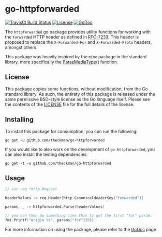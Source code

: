 # go-httpforwarded
[![TravisCI Build Status](https://img.shields.io/travis/theckman/go-httpforwarded/master.svg)](https://travis-ci.org/theckman/go-httpforwarded)
[![License](https://img.shields.io/badge/license-BSD--style_3--clause-brightgreen.svg?style=flat)](https://github.com/theckman/go-httpforwarded/blob/master/LICENSE)
[![GoDoc](https://img.shields.io/badge/GoDoc-httpforwarded-blue.svg)](https://godoc.org/github.com/theckman/go-httpforwarded)

The `httpforwarded` go package provides utility functions for working with the
`Forwarded` HTTP header as defined in [RFC-7239](https://tools.ietf.org/html/rfc7239).
This header is proposed to replace the `X-Forwarded-For` and `X-Forwarded-Proto`
headers, amongst others.

This package was heavily inspired by the `mime` package in the standard library,
more specifically the [ParseMediaType()](https://golang.org/pkg/mime/#ParseMediaType)
function.

## License
This package copies some functions, without modification, from the Go standard
library. As such, the entirety of this package is released under the same
permissive BSD-style license as the Go language itself. Please see the contents
of the [LICENSE](https://github.com/theckman/go-httpforwarded/blob/master/LICENSE)
file for the full details of the license.

## Installing
To install this package for consumption, you can run the following:

```
go get -u github.com/theckman/go-httpforwarded
```

If you would like to also work on the development of `go-httpforwarded`, you can
also install the testing dependencies:

```
go get -t -u github.com/theckman/go-httpforwarded
```

## Usage
```Go
// var req *http.Request

headerValues := req.Header[http.CanonicalHeaderKey("forwarded")]

params, _ := httpforwarded.Parse(headerValues)

// you can then do something like this to get the first "for" param:
fmt.Printf("origin %s", params["for"][0])
```

For more information on using the package, please refer to the
[GoDoc](https://godoc.org/github.com/theckman/go-httpforwarded) page.
